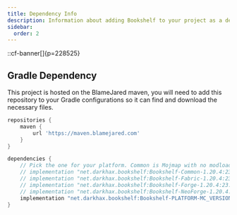 ```yaml
---
title: Dependency Info
description: Information about adding Bookshelf to your project as a dependency.
sidebar:
  order: 2
---
```

::cf-banner[]{p=228525}

## Gradle Dependency
This project is hosted on the BlameJared maven, you will need to add this repository to your Gradle configurations so it
can find and download the necessary files. 

```groovy
repositories {
    maven {
        url 'https://maven.blamejared.com'
    }
}

dependencies {
    // Pick the one for your platform. Common is Mojmap with no modloadr.
    // implementation "net.darkhax.bookshelf:Bookshelf-Common-1.20.4:23.0.8"
    // implementation "net.darkhax.bookshelf:Bookshelf-Fabric-1.20.4:23.0.8"
    // implementation "net.darkhax.bookshelf:Bookshelf-Forge-1.20.4:23.0.8"
    // implementation "net.darkhax.bookshelf:Bookshelf-NeoForge-1.20.4:23.0.8"
    implementation "net.darkhax.bookshelf:Bookshelf-PLATFORM-MC_VERSION:MOD_VERSION"
}
```
